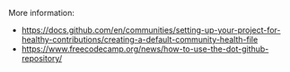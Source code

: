 More information:
- https://docs.github.com/en/communities/setting-up-your-project-for-healthy-contributions/creating-a-default-community-health-file
- https://www.freecodecamp.org/news/how-to-use-the-dot-github-repository/
